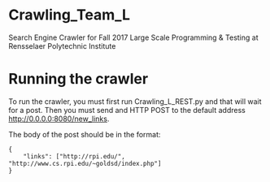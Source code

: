 # Crawling_Team_L
Search Engine Crawler for Fall 2017 Large Scale Programming &amp; Testing at Rensselaer Polytechnic Institute

# Running the crawler
To run the crawler, you must first run Crawling_L_REST.py and that will wait for a post.  Then you must send and HTTP POST to the default address http://0.0.0.0:8080/new_links.

The body of the post should be in the format:
```
{
	"links": ["http://rpi.edu/", "http://www.cs.rpi.edu/~goldsd/index.php"]
}
```
